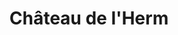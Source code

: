 ---
guid: "537f7cb7cc6d"
title: "Château de l'Herm"
latlng: "45.078074, 0.959641"
youtubeId: "GEz9IcuCwuU" 
---